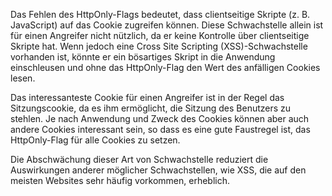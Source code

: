 Das Fehlen des HttpOnly-Flags bedeutet, dass clientseitige Skripte (z. B. JavaScript) auf das Cookie zugreifen können.
Diese Schwachstelle allein ist für einen Angreifer nicht nützlich, da er keine Kontrolle über clientseitige Skripte hat.
Wenn jedoch eine Cross Site Scripting (XSS)-Schwachstelle vorhanden ist, könnte er ein bösartiges Skript in die Anwendung einschleusen und ohne das HttpOnly-Flag den Wert des anfälligen Cookies lesen.

Das interessanteste Cookie für einen Angreifer ist in der Regel das Sitzungscookie, da es ihm ermöglicht, die Sitzung des Benutzers zu stehlen.
Je nach Anwendung und Zweck des Cookies können aber auch andere Cookies interessant sein, so dass es eine gute Faustregel ist, das HttpOnly-Flag für alle Cookies zu setzen.

Die Abschwächung dieser Art von Schwachstelle reduziert die Auswirkungen anderer möglicher Schwachstellen, wie XSS, die auf den meisten Websites sehr häufig vorkommen, erheblich.